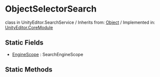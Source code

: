 # ObjectSelectorSearch
class in UnityEditor.SearchService
 / Inherits from: <a href="https://docs.unity3d.com/6000.2/Documentation/ScriptReference/Object.html">Object</a> / Implemented in: <a href="https://docs.unity3d.com/6000.2/Documentation/ScriptReference/UnityEditor.CoreModule.html">UnityEditor.CoreModule</a>

## Static Fields
- <a href="https://docs.unity3d.com/6000.2/Documentation/ScriptReference/ObjectSelectorSearch-EngineScope.html">EngineScope</a> : SearchEngineScope

## Static Methods
